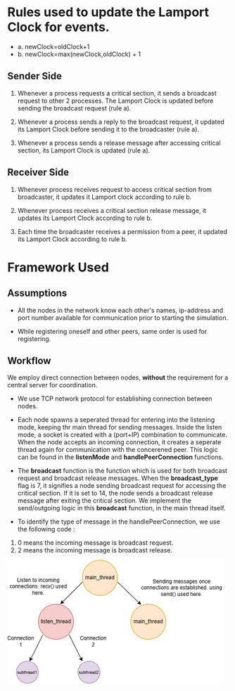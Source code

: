 # Rules used to update the Lamport Clock for events.
* a. newClock=oldClock+1
* b. newClock=max(newClock,oldClock) + 1
## Sender Side
1. Whenever a process requests a critical section, it sends a broadcast request to other 2 processes. The Lamport Clock is updated before sending the broadcast request (rule a).

2. Whenever a process sends a reply to the broadcast request, it updated its Lamport Clock before sending it to the broadcaster (rule a).

3. Whenever a process sends a release message after accessing critical section, its Lamport Clock is updated (rule a).

## Receiver Side
1. Whenever process receives request to access critical section from broadcaster, it updates it Lamport clock according to rule b.

2. Whenever process receives a critical section release message, it updates its Lamport Clock according to rule b.

3. Each time the broadcaster receives a permission from a peer, it updated its Lamport Clock according to rule b.
# Framework Used

## Assumptions
* All the nodes in the network know each other's names, ip-address and port number available for communication prior to starting the simulation.

* While registering oneself and other peers, same order is used for registering.

## Workflow

We employ direct connection between nodes, **without** the requirement for a central server for coordination.

* We use TCP network protocol for establishing connection between nodes.

* Each node spawns a seperated thread for entering into the listening mode, keeping thr main thread for sending messages. Inside the listen mode, a socket is created with a (port+IP) combination to communicate. When the node accepts an incoming connection, it creates a seperate thread again for communication with the concerened peer. This logic can be found in the **listenMode** and **handlePeerConnection** functions.

* The **broadcast** function is the function which is used for both broadcast request and broadcast release messages. When the **broadcast_type** flag is 7, it signifies a node sending broadcast request for accessing the critical section. If it is set to 14, the node sends a broadcast release message after exiting the critical section. We implement the send/outgoing logic in this **broadcast** function, in the main thread itself.
* To identify the type of message in the handlePeerConnection, we use the following code :
1. 0 means the incoming message is broadcast request.
2. 2 means the incoming message is broadcast release.


![Hello](cc_workflow.png)




